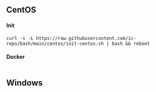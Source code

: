 ## CentOS
#### Init
```curl -s -L https://raw.githubusercontent.com/ic-repo/bash/main/centos/init-centos.sh | bash && reboot```
#### Docker
```
```

## Windows
